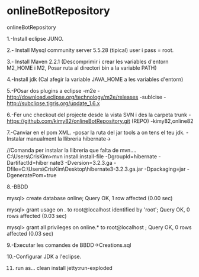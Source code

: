 onlineBotRepository
===================

onlineBotRepository

1.-Install eclipse JUNO.

2.- Install Mysql community server 5.5.28 (tipical) user i pass = root.

3.- Install Maven 2.2.1 (Descomprimir i crear les variables d'entorn M2_HOME i M2, Posar ruta al directori bin a la variable PATH)

4.-Install jdk (Cal afegir la variable JAVA_HOME  a les variables d'entorn)

5.-POsar dos plugins a eclipse
	-m2e - http://download.eclipse.org/technology/m2e/releases
	-sublcise - http://subclipse.tigris.org/update_1.6.x

6.-Fer unc checkout del projecte desde la vista SVN i des la carpeta trunk
	-https://github.com/kimy82/onlineBotRepository.git (REPO)
	-kimy82,online82

7.-Canviar en el pom XML.
	-posar la ruta del jar tools a on tens el teu jdk.
	-Instalar manualment la llibreria hibernate->	 

//Comanda per instalar la llibreria que falta de mvn....
C:\Users\CrisKim>mvn install:install-file -DgroupId=hibernate -DartifactId=hiber
nate3 -Dversion=3.2.3.ga -Dfile=C:\Users\CrisKim\Desktop\hibernate3-3.2.3.ga.jar
 -Dpackaging=jar -DgeneratePom=true
 

8.-BBDD

mysql> create database online;
Query OK, 1 row affected (0.00 sec)

mysql> grant usage on *.* to root@localhost identified by 'root';
Query OK, 0 rows affected (0.03 sec)

mysql> grant all privileges on online.* to root@localhost ;
Query OK, 0 rows affected (0.03 sec)

9.-Executar les comandes de BBDD->Creations.sql

10.-Configurar JDK a l'eclipse.

11. run as... clean install jetty:run-exploded
 

